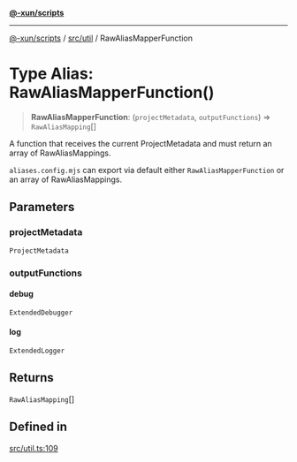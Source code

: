 [**@-xun/scripts**](../../../README.md)

***

[@-xun/scripts](../../../README.md) / [src/util](../README.md) / RawAliasMapperFunction

# Type Alias: RawAliasMapperFunction()

> **RawAliasMapperFunction**: (`projectMetadata`, `outputFunctions`) => `RawAliasMapping`[]

A function that receives the current ProjectMetadata and must return
an array of RawAliasMappings.

`aliases.config.mjs` can export via default either `RawAliasMapperFunction`
or an array of RawAliasMappings.

## Parameters

### projectMetadata

`ProjectMetadata`

### outputFunctions

#### debug

`ExtendedDebugger`

#### log

`ExtendedLogger`

## Returns

`RawAliasMapping`[]

## Defined in

[src/util.ts:109](https://github.com/Xunnamius/xscripts/blob/3a8e3952522a9aa3e84a1990f6fcb2207da32534/src/util.ts#L109)
